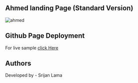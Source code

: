 Ahmed landing Page (Standard Version)
------
![ahmed](https://user-images.githubusercontent.com/42295335/145689266-198615f4-0cd3-4d37-93cb-b6596b28e474.gif)


Github Page Deployment
-------

For live sample <a target="_blank" href="https://srijanlama.github.io/ahmed-landing-page/">click Here<a/>


Authors
-------

Developed by - Srijan Lama
